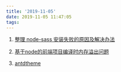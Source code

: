 ```yaml
---
title: '2019-11-05'
date: 2019-11-05 11:47:05
tags:
---
```


1. [整理 node-sass 安装失败的原因及解决办法](https://segmentfault.com/a/1190000010984731?utm_source=tag-newest)

2. [基于node的前端项目编译时内存溢出问题](https://segmentfault.com/a/1190000010437948)

3. [antdtheme](https://www.antdtheme.com/aliyun)